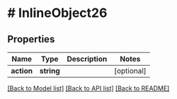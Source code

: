 # # InlineObject26

## Properties

Name | Type | Description | Notes
------------ | ------------- | ------------- | -------------
**action** | **string** |  | [optional] 

[[Back to Model list]](../../README.md#documentation-for-models) [[Back to API list]](../../README.md#documentation-for-api-endpoints) [[Back to README]](../../README.md)


